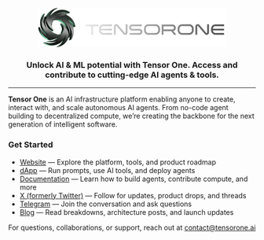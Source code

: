 <p align="center">
  <a href="https://tensorone.ai">
    <img alt="Tensor One Logo" src="https://github.com/Tensorone-AI/tensorone/blob/main/images/Logo.png?raw=true" height="80" />
  </a>
</p>

<h3 align="center">Unlock AI & ML potential with Tensor One. Access and contribute to cutting-edge AI agents & tools. </h3>

---

**Tensor One** is an AI infrastructure platform enabling anyone to create, interact with, and scale autonomous AI agents. From no-code agent building to decentralized compute, we’re creating the backbone for the next generation of intelligent software.

### Get Started

- [Website](https://tensorone.ai) — Explore the platform, tools, and product roadmap
- [dApp](https://dapp.tensorone.ai/) — Run prompts, use AI tools, and deploy agents
- [Documentation](https://docs.tensorone.ai) — Learn how to build agents, contribute compute, and more
- [X (formerly Twitter)](https://twitter.com/tensor_one) — Follow for updates, product drops, and threads
- [Telegram](https://t.me/TensorOneAI) — Join the conversation and ask questions
- [Blog](https://medium.com/@tensor_one) — Read breakdowns, architecture posts, and launch updates

For questions, collaborations, or support, reach out at contact@tensorone.ai

